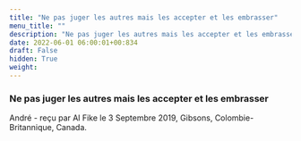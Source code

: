 ```yaml
---
title: "Ne pas juger les autres mais les accepter et les embrasser"
menu_title: ""
description: "Ne pas juger les autres mais les accepter et les embrasser"
date: 2022-06-01 06:00:01+00:834
draft: False
hidden: True
weight:
---
```

### Ne pas juger les autres mais les accepter et les embrasser

André - reçu par Al Fike le 3 Septembre 2019, Gibsons, Colombie-Britannique, Canada.




